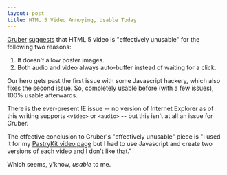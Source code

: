 ```yaml
---
layout: post
title: HTML 5 Video Annoying, Usable Today
---
```


[Gruber](http://daringfireball.com) [suggests](http://daringfireball.net/2009/12/html5_video_unusable) that HTML 5 video is "effectively unusable" for the following two reasons:

1. It doesn't allow poster images.
2. Both audio and video always auto-buffer instead of waiting for a click.

Our hero gets past the first issue with some Javascript hackery, which also fixes the second issue.  So, completely usable before (with a few issues), 100% usable afterwards.

There is the ever-present IE issue -- no version of Internet Explorer as of this writing supports `<video>` or `<audio>` -- but this isn't at all an issue for Gruber.  
	
The effective conclusion to Gruber's "effectively unusable" piece is "I used it for my [PastryKit video page](http://daringfireball.net/misc/2009/12/user_guide_demos) but I had to use Javascript and create two versions of each video and I don't like that."

Which seems, y'know, *usable* to me.